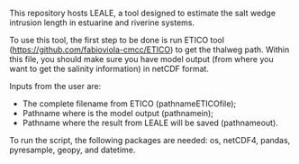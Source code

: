 This repository hosts LEALE, a tool designed to estimate the salt wedge intrusion length in estuarine and riverine systems.

To use this tool, the first step to be done is run ETICO tool (https://github.com/fabioviola-cmcc/ETICO) to get the thalweg path.
Within this file, you should make sure you have model output (from where you want to get the salinity information) in netCDF format.

Inputs from the user are:
- The complete filename from ETICO (pathnameETICOfile);
- Pathname where is the model output (pathnamein);
- Pathname where the result from LEALE will be saved (pathnameout).

To run the script, the following packages are needed: os, netCDF4, pandas, pyresample, geopy, and datetime.
